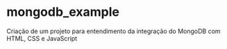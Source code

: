 # mongodb_example
Criação de um projeto para entendimento da integração do MongoDB com HTML, CSS e JavaScript
